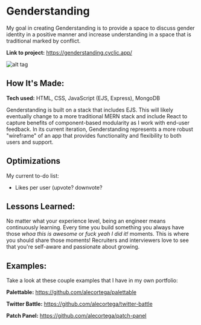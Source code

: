# Genderstanding
My goal in creating Genderstanding is to provide a space to discuss gender identity in a positive manner and increase understanding in a space that is traditional marked by conflict.

**Link to project:** https://genderstanding.cyclic.app/

![alt tag](https://www.jsalaski.com/genderstanding-logo-resize.webp)

## How It's Made:

**Tech used:** HTML, CSS, JavaScript (EJS, Express), MongoDB

Genderstanding is built on a stack that includes EJS. This will likely eventually change to a more traditional MERN stack and include React to capture benefits of component-based modularity as I work with end-user feedback. In its current iteration, Genderstanding represents a more robust "wireframe" of an app that provides functionality and flexibility to both users and support.

## Optimizations

My current to-do list:
- Likes per user (upvote? downvote?

## Lessons Learned:

No matter what your experience level, being an engineer means continuously learning. Every time you build something you always have those *whoa this is awesome* or *fuck yeah I did it!* moments. This is where you should share those moments! Recruiters and interviewers love to see that you're self-aware and passionate about growing.

## Examples:
Take a look at these couple examples that I have in my own portfolio:

**Palettable:** https://github.com/alecortega/palettable

**Twitter Battle:** https://github.com/alecortega/twitter-battle

**Patch Panel:** https://github.com/alecortega/patch-panel
